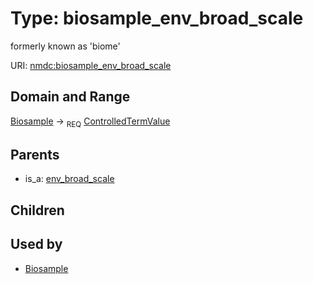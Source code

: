 
# Type: biosample_env_broad_scale


formerly known as 'biome'

URI: [nmdc:biosample_env_broad_scale](https://microbiomedata/meta/biosample_env_broad_scale)


## Domain and Range

[Biosample](Biosample.md) ->  <sub>REQ</sub> [ControlledTermValue](ControlledTermValue.md)

## Parents

 *  is_a: [env_broad_scale](env_broad_scale.md)

## Children


## Used by

 * [Biosample](Biosample.md)
